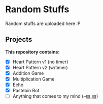 # Random Stuffs

Random stuffs are uploaded here :P

## Projects
**This repository contains:** 
- [x]  Heart Pattern v1 (no timer)
- [x]  Heart Pattern v2 (w/timer) 
- [x]  Addition Game
- [x]  Multiplication Game
- [x]  Echo
- [x]  Pastebin Bot
- [ ]  Anything that comes to my mind (⌐▨_▨)

